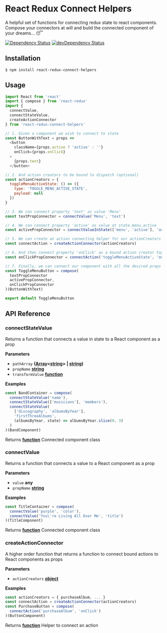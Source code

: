 # React Redux Connect Helpers

A helpful set of functions for connecting redux state to react components.  
Compose your connectors at will and build the connected component of your dreams... 😴

[![Dependency Status](https://david-dm.org/rongierlach/react-redux-connect-helpers.svg)](https://david-dm.org/rongierlach/react-redux-connect-helpers) [![devDependency Status](https://david-dm.org/rongierlach/react-redux-connect-helpers/dev-status.svg)](https://david-dm.org/rongierlach/react-redux-connect-helpers#info=devDependencies)
## Installation

`$ npm install react-redux-connect-helpers`

## Usage
```javascript
import React from 'react'
import { compose } from 'react-redux'
import {
  connectValue,
  connectStateValue,
  createActionConnector
} from 'react-redux-connect-helpers'

// 1. Given a component we wish to connect to state
const ButtonWithText = props =>
  <button
    className={props.active ? 'active' : ''}
    onClick={props.onClick}
  >
    {props.text}
  </button>

// 2. And action creators to be bound to dispatch (optional)
const actionCreators = {
  toggleMenuActiveState: () => ({
    type: 'TOGGLE_MENU_ACTIVE_STATE',
    payload: null
  })
}

// 3. We can connect property 'text' as value 'Menu'
const textPropConnector = connectValue('Menu', 'text')

// 4. We can connect property 'active' as value at state.menu.active
const activePropConnector = connectValueInState(['menu', 'active'], 'active')

// 5. We can create an action connecting helper for our actionCreators
const connectAction = createActionConnector(actionCreators)

// 6. And then connect property 'onClick' as a bound action creator toggleMenuActiveState
const onClickPropConnector = connectAction('toggleMenuActiveState', 'onClick')

// 7. Finally, we can connect our component with all the desired props
const ToggleMenuButton = compose(
  textPropConnector
  activePropConnector,
  onClickPropConnector
)(ButtonWithText)

export default ToggleMenuButton
```
## API Reference

<!-- Generated by documentation.js. Update this documentation by updating the source code. -->

### connectStateValue

Returns a function that connects a value in state to a React component as a prop

**Parameters**

-   `pathArray` **([Array](https://developer.mozilla.org/en-US/docs/Web/JavaScript/Reference/Global_Objects/Array)&lt;[string](https://developer.mozilla.org/en-US/docs/Web/JavaScript/Reference/Global_Objects/String)> | [string](https://developer.mozilla.org/en-US/docs/Web/JavaScript/Reference/Global_Objects/String))**
-   `propName` **[string](https://developer.mozilla.org/en-US/docs/Web/JavaScript/Reference/Global_Objects/String)**
-   `transformValue` **[function](https://developer.mozilla.org/en-US/docs/Web/JavaScript/Reference/Statements/function)**

**Examples**

```javascript
const BandContainer = compose(
  connectStateValue('name'),
  connectStateValue(['musicians'], 'members'),
  connectStateValue(
    ['discography', 'albumsByYear'],
    'firstThreeAlbums',
    (albumsByYear, state) => albumsByYear.slice(0, 3)
  )
)(BandComponent)
```

Returns **[function](https://developer.mozilla.org/en-US/docs/Web/JavaScript/Reference/Statements/function)** Connected component class

### connectValue

Returns a function that connects a value to a React component as a prop

**Parameters**

-   `value` **any**
-   `propName` **[string](https://developer.mozilla.org/en-US/docs/Web/JavaScript/Reference/Global_Objects/String)**

**Examples**

```javascript
const TitleContainer = compose(
  connectValue('purple', 'color'),
  connectValue('You\'re Living All Over Me', 'title')
)(TitleComponent)
```

Returns **[function](https://developer.mozilla.org/en-US/docs/Web/JavaScript/Reference/Statements/function)** Connected component class

### createActionConnector

A higher order function that returns a function to connect bound actions to React components as props

**Parameters**

-   `actionCreators` **[object](https://developer.mozilla.org/en-US/docs/Web/JavaScript/Reference/Global_Objects/Object)**

**Examples**

```javascript
const actionCreators = { purchaseAlbum, ... }
const connectAction = createActionConnector(actionCreators)
const PurchaseButton = compose(
  connectAction('purchaseAlbum', 'onClick')
)(ButtonComponent)
```

Returns **[function](https://developer.mozilla.org/en-US/docs/Web/JavaScript/Reference/Statements/function)** Helper to connect an action
